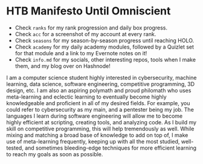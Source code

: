 # HTB Manifesto Until Omniscient

- Check `ranks` for my rank progression and daily box progress.
- Check `acc` for a screenshot of my account at every rank.
- Check `seasons` for my season-by-season progress until reaching HOLO.
- Check `academy` for my daily academy modules, followed by a Quizlet set for that module and a link to my Evernote notes on it!
- Check `info.md` for my socials, other interesting repos, tools when I make them, and my blog over on Hashnode!

I am a computer science student highly interested in cybersecurity, machine learning, data science, software engineering, competitive programming, 3D design, etc. I am also an aspiring polymath and proud philomath who uses meta-learning and eclectic learning to eventually become highly knowledgeable and proficient in all of my desired fields. For example, you could refer to cybersecurity as my main, and a pentester being my job. The languages I learn during software engineering will allow me to become highly efficient at scripting, creating tools, and analyzing code. As I build my skill on competitive programming, this will help tremendously as well. While mixing and matching a broad base of knowledge to add on top of, I make use of meta-learning frequently, keeping up with all the most studied, well-tested, and sometimes bleeding-edge techniques for more efficient learning to reach my goals as soon as possible.



